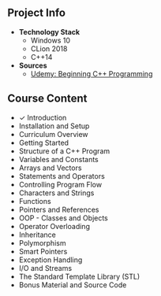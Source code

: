 ## Project Info
* **Technology Stack**
  * Windows 10
  * CLion 2018
  * C++14
* **Sources**
  * [Udemy: Beginning C++ Programming](https://www.udemy.com/beginning-c-plus-plus-programming/)
## Course Content
* ✓ Introduction
* Installation and Setup
* Curriculum Overview
* Getting Started
* Structure of a C++ Program
* Variables and Constants
* Arrays and Vectors
* Statements and Operators
* Controlling Program Flow
* Characters and Strings
* Functions
* Pointers and References
* OOP - Classes and Objects
* Operator Overloading
* Inheritance
* Polymorphism
* Smart Pointers
* Exception Handling
* I/O and Streams
* The Standard Template Library (STL)
* Bonus Material and Source Code

